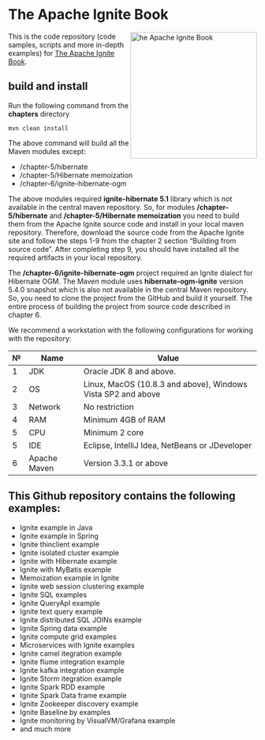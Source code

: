 # The Apache Ignite Book

<a href="http://leanpub.com/ignitebook"><img src="https://github.com/srecon/the-apache-ignite-book/blob/master/mini-2cover.png" alt="he Apache Ignite Book" height="256px" align="right"></a>

This is the code repository (code samples, scripts and more in-depth examples) for [The Apache Ignite Book](https://leanpub.com/ignitebook).

## build and install

Run the following command from the **chapters** directory

```
mvn clean install
```

The above command will build all the Maven modules except:

- /chapter-5/hibernate
- /chapter-5/Hibernate memoization
- /chapter-6/ignite-hibernate-ogm

The above modules required **ignite-hibernate 5.1** library which is not available in the central maven repository. So, for modules **/chapter-5/hibernate** and **/chapter-5/Hibernate memoization** you need to build them from the Apache Ignite source code and install in your local maven repository. Therefore, download the source code from the Apache Ignite site and follow the steps 1-9 from the chapter 2 section “Building from source code”. After completing step 9, you should have installed all the required artifacts in your local repository.

The **/chapter-6/ignite-hibernate-ogm** project required an Ignite dialect for Hibernate OGM. The Maven module uses **hibernate-ogm-ignite** version 5.4.0 snapshot which is also not available in the central Maven repository. So, you need to clone the project from the GitHub and build it yourself. The entire process of building the project from source code described in chapter 6.


We recommend a workstation with the following configurations for working with the repository:

| № | Name         | Value                                                        |
|---|--------------|--------------------------------------------------------------|
| 1 | JDK          | Oracle JDK 8 and above.              |
| 2 | OS           | Linux, MacOS (10.8.3 and above), Windows Vista SP2 and above |
| 3 | Network      | No restriction                                               |
| 4 | RAM          | Minimum 4GB of RAM                                           |
| 5 | CPU          | Minimum 2 core                                               |
| 5 | IDE          | Eclipse, IntelliJ Idea, NetBeans or JDeveloper               |
| 6 | Apache Maven | Version 3.3.1 or above                                       |


## This Github repository contains the following examples:
- Ignite example in Java
- Ignite example in Spring
- Ignite thinclient example
- Ignite isolated cluster example
- Ignite with Hibernate example
- Ignite with MyBatis example
- Memoization example in Ignite
- Ignite web session clustering example
- Ignite SQL examples
- Ignite QueryApI example
- Ignite text query example
- Ignite distributed SQL JOINs example
- Ignite Spring data example
- Ignite compute grid examples
- Microservices with Ignite examples
- Ignite camel itegration example
- Ignite flume integration example
- Ignite kafka integration example
- Ignite Storm itegration example
- Ignite Spark RDD example
- Ignite Spark Data frame example
- Ignite Zookeeper discovery example
- Ignite Baseline by examples
- Ignite monitoring by VisualVM/Grafana example
- and much more
